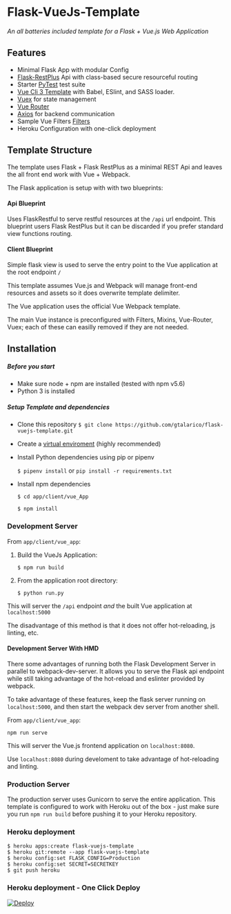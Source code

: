 # Flask-VueJs-Template

_An all batteries included template for a Flask + Vue.js Web Application_


## Features
* Minimal Flask App with modular Config
* [Flask-RestPlus](http://flask-restplus.readthedocs.io) Api with class-based secure resourceful routing
* Starter [PyTest](http://pytest.org) test suite
* [Vue Cli 3 Template](https://github.com/vuejs-templates/webpack) with Babel, ESlint, and SASS loader.
* [Vuex](https://vuex.vuejs.org/) for state management
* [Vue Router](https://router.vuejs.org/)
* [Axios](https://vuex.vuejs.org/) for backend communication
* Sample Vue Filters [Filters](https://vuejs.org/v2/guide/filters.html)
* Heroku Configuration with one-click deployment

## Template Structure

The template uses Flask + Flask RestPlus as a minimal REST Api and leaves the all front end work with Vue + Webpack.

The Flask application is setup with with two blueprints:


#### Api Blueprint

Uses FlaskRestful to serve restful resources at the `/api` url endpoint.
This blueprint users Flask RestPlus but it can be discarded if you prefer standard view functions routing.

#### Client Blueprint

Simple flask view is used to serve the entry point to the Vue application at the root endpoint `/`

This template assumes Vue.js and Webpack will manage front-end resources and assets so it does overwrite template delimiter.

The Vue application uses the official Vue Webpack template.

The main Vue instance is preconfigured with Filters, Mixins, Vue-Router, Vuex; each of these can easilly removed if they are not needed.



## Installation

##### Before you start
 
* Make sure node + npm are installed (tested with npm v5.6)
* Python 3 is installed

##### Setup Template and dependencies 

* Clone this repository
	`$ git clone https://github.com/gtalarico/flask-vuejs-template.git`

* Create a [virtual enviroment](https://packaging.python.org/tutorials/managing-dependencies/#managing-dependencies) (highly recommended) 
* Install Python dependencies using pip or pipenv

	`$ pipenv install` or `pip install -r requirements.txt`

* Install npm dependencies
	
	`$ cd app/client/vue_App`

	`$ npm install`


### Development Server


From `app/client/vue_app`:

1. Build the VueJs Application:

	`$ npm run build`

2. From the application root directory:

	`$ python run.py`

This will server the `/api` endpoint _and_ the built Vue application at `localhost:5000`

The disadvantage of this method is that it does not offer hot-reloading, js linting, etc.

#### Development Server With HMD

There some advantages of running both the Flask Development Server in parallel to webpack-dev-server. It allows you to serve the Flask api endpoint while still taking advantage of the hot-reload and eslinter provided by webpack.

To take advantage of these features, keep the flask server running on `localhost:5000`, and then start the webpack dev server from another shell.

From `app/client/vue_app`:

`npm run serve`

This will server the Vue.js frontend application on `localhost:8080`.

Use `localhost:8080` during develoment to take advantage of hot-reloading and linting.

### Production Server

The production server uses Gunicorn to serve the entire application.
This template is configured to work with Heroku out of the box - just make sure you run `npm run build` before pushing it to your Heroku repository.


### Heroku deployment

```
$ heroku apps:create flask-vuejs-template
$ heroku git:remote --app flask-vuejs-template
$ heroku config:set FLASK_CONFIG=Production
$ heroku config:set SECRET=SECRETKEY
$ git push heroku
```

### Heroku deployment - One Click Deploy

[![Deploy](https://www.herokucdn.com/deploy/button.svg)](https://heroku.com/deploy?template=https://github.com/gtalarico/flask-vuejs-template)
